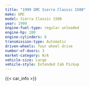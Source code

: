 ```yaml
---
title: "1999 GMC Sierra Classic 1500"
make: GMC
model: Sierra Classic 1500
year: 1999
engine-fuel-type: regular unleaded
engine-hp: 200
engine-cylinders: 8
transmission-type: Automatic
driven-wheels: four wheel drive
number-of-doors: 3
market-category: N/A
vehicle-size: Large
vehicle-style: Extended Cab Pickup
---
```


{{< car_info >}}
